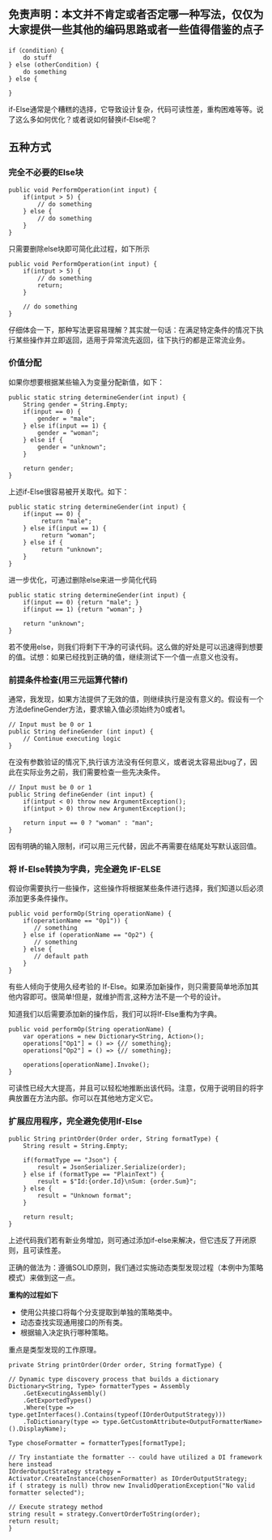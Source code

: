 ## 免责声明：本文并不肯定或者否定哪一种写法，仅仅为大家提供一些其他的编码思路或者一些值得借鉴的点子

    
    if（condition）{
        do stuff
    } else (otherCondition) {
        do something
    } else {
    
    }

if-Else通常是个糟糕的选择，它导致设计复杂，代码可读性差，重构困难等等。说了这么多如何优化？或者说如何替换if-Else呢？

## 五种方式

### 完全不必要的Else块

    public void PerformOperation(int input) {
        if(intput > 5) {
            // do something
        } else {
            // do something
        } 
    }

只需要删除else块即可简化此过程，如下所示

    public void PerformOperation(int input) {
        if(intput > 5) {
            // do something
            return;
        } 

        // do something
    }

仔细体会一下，那种写法更容易理解？其实就一句话：在满足特定条件的情况下执行某些操作并立即返回，适用于异常流先返回，往下执行的都是正常流业务。

### 价值分配
如果你想要根据某些输入为变量分配新值，如下：

    public static string determineGender(int input) {
        String gender = String.Empty;
        if(input == 0) {
            gender = "male";
        } else if(input == 1) {
            gender = "woman";
        } else if {
            gender = "unknown";
        }
        
        return gender;
    }

上述if-Else很容易被开关取代。如下：


    public static string determineGender(int input) {
        if(input == 0) {
             return "male";
        } else if(input == 1) {
             return "woman";
        } else if {
             return "unknown";
        }
    }

进一步优化，可通过删除else来进一步简化代码

    public static string determineGender(int input) {
        if(input == 0) {return "male"; } 
        if(input == 1) {return "woman"; }  

        return "unknown";
    }
    
若不使用else，则我们将剩下干净的可读代码。这么做的好处是可以迅速得到想要的值。试想：如果已经找到正确的值，继续测试下一个值一点意义也没有。

### 前提条件检查(用三元运算代替if)

通常，我发现，如果方法提供了无效的值，则继续执行是没有意义的。假设有一个方法defineGender方法，要求输入值必须始终为0或者1。
    
    // Input must be 0 or 1
    public String defineGender (int input) {
        // Continue executing logic
    }
在没有参数验证的情况下,执行该方法没有任何意义，或者说太容易出bug了，因此在实际业务之前，我们需要检查一些先决条件。

    // Input must be 0 or 1
    public String defineGender (int input) {
        if(intput < 0) throw new ArgumentException();
        if(intput > 0) throw new ArgumentException();
    
        return input == 0 ? "woman" : "man";
    }
因有明确的输入限制，if可以用三元代替，因此不再需要在结尾处写默认返回值。

### 将 If-Else转换为字典，完全避免 IF-ELSE

假设你需要执行一些操作，这些操作将根据某些条件进行选择，我们知道以后必须添加更多条件操作。

    public void performOp(String operationName) {
        if(operationName == "Op1")) {
           // something 
        } else if (operationName == "Op2") {
           // something 
        } else {
           // default path 
        }
    }

有些人倾向于使用久经考验的 If-Else。如果添加新操作，则只需要简单地添加其他内容即可。很简单!但是，就维护而言,这种方法不是一个号的设计。

知道我们以后需要添加新的操作后，我们可以将If-Else重构为字典。

    public void performOp(String operationName) {
        var operations = new Dictionary<String, Action>();
        operations["Op1"] = () => {// something};
        operations["Op2"] = () => {// something};

        operations[operationName].Invoke();
    }

可读性已经大大提高，并且可以轻松地推断出该代码。注意，仅用于说明目的将字典放置在方法内部。你可以在其他地方定义它。

### 扩展应用程序，完全避免使用If-Else

    public String printOrder(Order order, String formatType) {
        String result = String.Empty;

        if(formatType == "Json") {
            result = JsonSerializer.Serialize(order);
        } else if (formatType == "PlainText") {
            result = $"Id:{order.Id}\nSum: {order.Sum}";
        } else {
            result = "Unknown format";
        }

        return result;
    }

上述代码我们若有新业务增加，则可通过添加if-else来解决，但它违反了开闭原则，且可读性差。    

正确的做法为：遵循SOLID原则，我们通过实施动态类型发现过程（本例中为策略模式）来做到这一点。

**重构的过程如下**

* 使用公共接口将每个分支提取到单独的策略类中。
* 动态查找实现通用接口的所有类。
* 根据输入决定执行哪种策略。

重点是类型发现的工作原理。

    private String printOrder(Order order, String formatType) {

    // Dynamic type discovery process that builds a dictionary
    Dictionary<String, Type> formatterTypes = Assembly
        .GetExecutingAssembly()
        .GetExportedTypes()
        .Where(type => type.getInterfaces().Contains(typeof(IOrderOutputStrategy)))
        .ToDictionary(type => type.GetCustomAttribute<OutputFormatterName>().DisplayName);
    
    Type choseFormatter = formatterTypes[formatType];

    // Try instantiate the formatter -- could have utilized a DI framework here instead
    IOrderOutputStrategy strategy = Activator.CreateInstance(chosenFormatter) as IOrderOutputStrategy;
    if ( strategy is null) throw new InvalidOperationException("No valid formatter selected");
    
    // Execute strategy method
    string result = strategy.ConvertOrderToString(order);
    return result;
    }


















